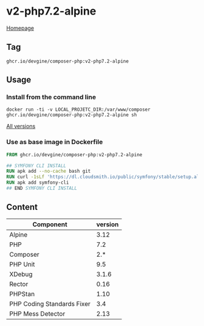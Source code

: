 # v2-php7.2-alpine
[Homepage](../README.md)

## Tag
`ghcr.io/devgine/composer-php:v2-php7.2-alpine`

## Usage

### Install from the command line
```shell
docker run -ti -v LOCAL_PROJETC_DIR:/var/www/composer ghcr.io/devgine/composer-php:v2-php7.2-alpine sh
```
[All versions](https://github.com/devgine/composer-php/pkgs/container/composer-php/versions)

### Use as base image in Dockerfile
```dockerfile
FROM ghcr.io/devgine/composer-php:v2-php7.2-alpine

## SYMFONY CLI INSTALL
RUN apk add --no-cache bash git
RUN curl -1sLf 'https://dl.cloudsmith.io/public/symfony/stable/setup.alpine.sh' | bash
RUN apk add symfony-cli
## END SYMFONY CLI INSTALL
```

## Content

| Component                  | version |
|----------------------------|---------|
| Alpine                     | 3.12    |
| PHP                        | 7.2     |
| Composer                   | 2.*     |
| PHP Unit                   | 9.5     |
| XDebug                     | 3.1.6   |
| Rector                     | 0.16    |
| PHPStan                    | 1.10    |
| PHP Coding Standards Fixer | 3.4     |
| PHP Mess Detector          | 2.13    |
